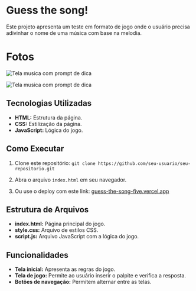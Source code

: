 # Guess the song!

Este projeto apresenta um teste em formato de jogo onde o usuário precisa adivinhar o nome de uma música com base na melodia.

# Fotos

<img src="" alt="Tela musica com prompt de dica">

![Tela musica com prompt de dica](https://imgur.com/gQbuPlq)

## Tecnologias Utilizadas

* **HTML:** Estrutura da página.
* **CSS:** Estilização da página.
* **JavaScript:** Lógica do jogo.

## Como Executar

1. Clone este repositório: `git clone https://github.com/seu-usuario/seu-repositorio.git`
2. Abra o arquivo `index.html` em seu navegador.

3. Ou use o deploy com este link: [guess-the-song-five.vercel.app](https://guess-the-song-five.vercel.app/)

## Estrutura de Arquivos

* **index.html:** Página principal do jogo.
* **style.css:** Arquivo de estilos CSS.
* **script.js:** Arquivo JavaScript com a lógica do jogo.

## Funcionalidades

* **Tela inicial:** Apresenta as regras do jogo.
* **Tela de jogo:** Permite ao usuário inserir o palpite e verifica a resposta.
* **Botões de navegação:** Permitem alternar entre as telas.

